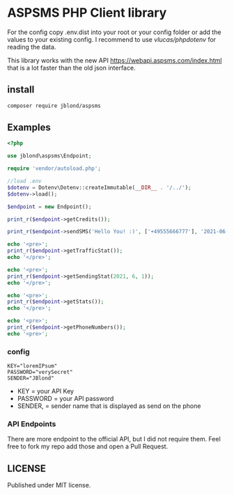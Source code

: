 # ASPSMS PHP Client library

For the config copy .env.dist into your root or 
your config folder or add the values to your existing config.
I recommend to use *vlucas/phpdotenv* for reading the data.

This library works with the new API https://webapi.aspsms.com/index.html that is 
a lot faster than the old json interface.

## install

```bash
composer require jblond/aspsms
```

## Examples

```PHP
<?php

use jblond\aspsms\Endpoint;

require 'vendor/autoload.php';

//load .env
$dotenv = Dotenv\Dotenv::createImmutable(__DIR__ . '/../');
$dotenv->load();

$endpoint = new Endpoint();

print_r($endpoint->getCredits());

print_r($endpoint->sendSMS('Hello You! :)', ['+49555666777'], '2021-06-30T15:20:00+02:00'));

echo '<pre>';
print_r($endpoint->getTrafficStat());
echo '</pre>';

echo '<pre>';
print_r($endpoint->getSendingStat(2021, 6, 1));
echo '</pre>';

echo '<pre>';
print_r($endpoint->getStats());
echo '</pre>';

echo '<pre>';
print_r($endpoint->getPhoneNumbers());
echo '<pre>';
```

### config

```dotenv
KEY="loremIPsum"
PASSWORD="verySecret"
SENDER="JBlond"
```

- KEY = your API Key
- PASSWORD = your API password
- SENDER, = sender name that is displayed as send on the phone

### API Endpoints

There are more endpoint to the official API, but I did not require them.
Feel free to fork my repo add those and open a Pull Request.

## LICENSE

Published under MIT license.
